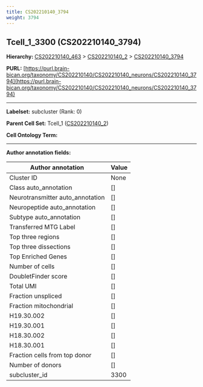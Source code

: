 ```yaml
---
title: CS202210140_3794
weight: 3794
---
```

## Tcell_1_3300 (CS202210140_3794)
<b>Hierarchy: </b>
[CS202210140_463](../CS202210140_463) >
[CS202210140_2](../CS202210140_2) >
[CS202210140_3794](../CS202210140_3794)

**PURL:** [https://purl.brain-bican.org/taxonomy/CS202210140/CS202210140_neurons/CS202210140_3794](https://purl.brain-bican.org/taxonomy/CS202210140/CS202210140_neurons/CS202210140_3794)

---


**Labelset:** subcluster (Rank: 0)

**Parent Cell Set:** Tcell_1 ([CS202210140_2](../CS202210140_2))



**Cell Ontology Term:** 

[MARKER GENES.]: #


---

[TRANSFERRED ANNOTATIONS.]: #


[AUTHOR ANNOTATION FIELDS.]: #


**Author annotation fields:**

| Author annotation | Value |
|-------------------|-------|
|Cluster ID|None|
|Class auto_annotation|[]|
|Neurotransmitter auto_annotation|[]|
|Neuropeptide auto_annotation|[]|
|Subtype auto_annotation|[]|
|Transferred MTG Label|[]|
|Top three regions|[]|
|Top three dissections|[]|
|Top Enriched Genes|[]|
|Number of cells|[]|
|DoubletFinder score|[]|
|Total UMI|[]|
|Fraction unspliced|[]|
|Fraction mitochondrial|[]|
|H19.30.002|[]|
|H19.30.001|[]|
|H18.30.002|[]|
|H18.30.001|[]|
|Fraction cells from top donor|[]|
|Number of donors|[]|
|subcluster_id|3300|
